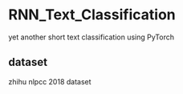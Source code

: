 # RNN_Text_Classification
yet another short text classification using PyTorch

## dataset

zhihu nlpcc 2018 dataset
